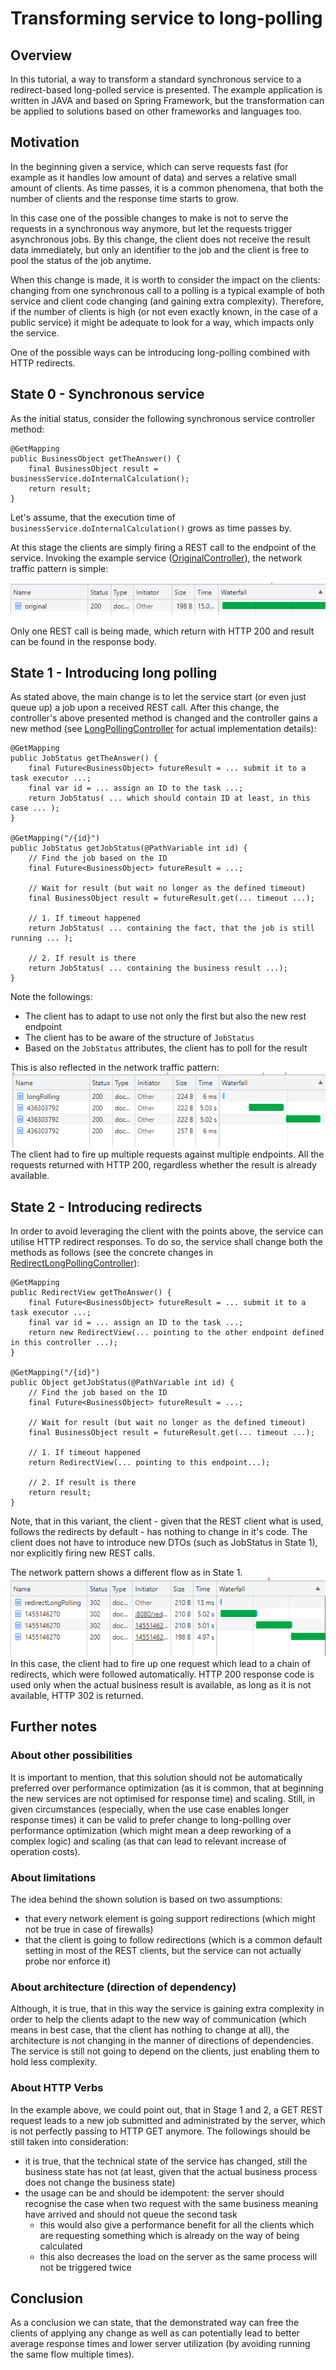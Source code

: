 # Transforming service to long-polling

## Overview
In this tutorial, a way to transform a standard synchronous service to a redirect-based long-polled service is presented. 
The example application is written in JAVA and based on Spring Framework, but the transformation can be applied to solutions based
on other frameworks and languages too.

## Motivation
In the beginning given a service, which can serve requests fast (for example as it handles low amount of data)
and serves a relative small amount of clients. As time passes, it is a common phenomena, that both the number
of clients and the response time starts to grow.

In this case one of the possible changes to make is not to serve the requests in a synchronous way
anymore, but let the requests trigger asynchronous jobs. By this change, the client does not receive
the result data immediately, but only an identifier to the job and the client is free to pool the status
of the job anytime.

When this change is made, it is worth to consider the impact on the clients: changing from one synchronous call
to a polling is a typical example of both service and client code changing (and gaining extra complexity).
Therefore, if the number of clients is high (or not even exactly known, in the case of a public service) it might be
adequate to look for a way, which impacts only the service.

One of the possible ways can be introducing long-polling combined with HTTP redirects.

## State 0 - Synchronous service

As the initial status, consider the following synchronous service controller method:
```
@GetMapping
public BusinessObject getTheAnswer() {
    final BusinessObject result = businessService.doInternalCalculation();
    return result;
}
```
Let's assume, that the execution time of ```businessService.doInternalCalculation()``` grows as time passes by. 

At this stage the clients are simply firing a REST call to the endpoint of the service.
Invoking the example service ([OriginalController](src/main/java/com/example/OriginalController.java)), the network traffic pattern is simple:

<img src="original.png"/><br/>

Only one REST call is being made, which return with HTTP 200 and result can be found in the response body.

## State 1 - Introducing long polling

As stated above, the main change is to let the service start (or even just queue up) a job upon a received REST call.
After this change, the controller's above presented method is changed and the controller gains a new method (see [LongPollingController](src/main/java/com/example/LongPollingController.java) for actual implementation details):

```
@GetMapping
public JobStatus getTheAnswer() {
    final Future<BusinessObject> futureResult = ... submit it to a task executor ...;
    final var id = ... assign an ID to the task ...;
    return JobStatus( ... which should contain ID at least, in this case ... );
}

@GetMapping("/{id}")
public JobStatus getJobStatus(@PathVariable int id) {
    // Find the job based on the ID
    final Future<BusinessObject> futureResult = ...;
    
    // Wait for result (but wait no longer as the defined timeout)
    final BusinessObject result = futureResult.get(... timeout ...);
    
    // 1. If timeout happened
    return JobStatus( ... containing the fact, that the job is still running ... );
    
    // 2. If result is there
    return JobStatus( ... containing the business result ...);
}
```

Note the followings:
- The client has to adapt to use not only the first but also the new rest endpoint
- The client has to be aware of the structure of ```JobStatus```
- Based on the ```JobStatus``` attributes, the client has to poll for the result

This is also reflected in the network traffic pattern:
<img src="long-polling.png"/><br/>
The client had to fire up multiple requests against multiple endpoints. All the requests returned with HTTP 200, regardless whether the result is already available. 

## State 2 - Introducing redirects
In order to avoid leveraging the client with the points above, the service can utilise HTTP redirect responses.
To do so, the service shall change both the methods as follows (see the concrete changes in [RedirectLongPollingController](src/main/java/com/example/RedirectLongPollingController.java)):
```
@GetMapping
public RedirectView getTheAnswer() {
    final Future<BusinessObject> futureResult = ... submit it to a task executor ...;
    final var id = ... assign an ID to the task ...;
    return new RedirectView(... pointing to the other endpoint defined in this controller ...);
}

@GetMapping("/{id}")
public Object getJobStatus(@PathVariable int id) {
    // Find the job based on the ID
    final Future<BusinessObject> futureResult = ...;
    
    // Wait for result (but wait no longer as the defined timeout)
    final BusinessObject result = futureResult.get(... timeout ...);
    
    // 1. If timeout happened
    return RedirectView(... pointing to this endpoint...);
    
    // 2. If result is there
    return result;
}
```
Note, that in this variant, the client - given that the REST client what is used, follows the redirects by default - has nothing to change in it's code.
The client does not have to introduce new DTOs (such as JobStatus in State 1), nor explicitly firing new REST calls.

The network pattern shows a different flow as in State 1.
<img src="long-polling-with-redirects.png"/><br/>
In this case, the client had to fire up one request which lead to a chain of redirects, which were followed automatically. 
HTTP 200 response code is used only when the actual business result is available, as long as it is not available, HTTP 302 is returned. 

## Further notes
### About other possibilities
It is important to mention, that this solution should not be automatically preferred over performance optimization
(as it is common, that at beginning the new services are not optimised for response time) and scaling.
Still, in given circumstances (especially, when the use case enables longer response times) it can be valid
to prefer change to long-polling over performance optimization (which might mean a deep reworking of a complex logic)
and scaling (as that can lead to relevant increase of operation costs).

### About limitations
The idea behind the shown solution is based on two assumptions:
- that every network element is going support redirections (which might not be true in case of firewalls)
- that the client is going to follow redirections (which is a common default setting in most of the REST clients, but the service can not actually probe nor enforce it)

### About architecture (direction of dependency)
Although, it is true, that in this way the service is gaining extra complexity in order to help the clients
adapt to the new way of communication (which means in best case, that the client has nothing to change at all),
the architecture is not changing in the manner of directions of dependencies. The service is still not going
to depend on the clients, just enabling them to hold less complexity.

### About HTTP Verbs
In the example above, we could point out, that in Stage 1 and 2, a GET REST request leads to a new job submitted and administrated by the server,
which is not perfectly passing to HTTP GET anymore. The followings should be still taken into consideration:
- it is true, that the technical state of the service has changed, still the business state has not (at least, given that the actual business process does not change the business state)
- the usage can be and should be idempotent: the server should recognise the case when two request with the same business meaning have arrived and should not queue the second task
    - this would also give a performance benefit for all the clients which are requesting something which is already on the way of being calculated
    - this also decreases the load on the server as the same process will not be triggered twice

## Conclusion
As a conclusion we can state, that the demonstrated way can free the clients of applying any change as well as can potentially 
lead to better average response times and lower server utilization (by avoiding running the same flow multiple times).